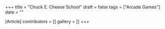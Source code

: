 +++
title = "Chuck E. Cheese School"
draft = false
tags = ["Arcade Games"]
date = ""

[Article]
contributors = []
gallery = []
+++